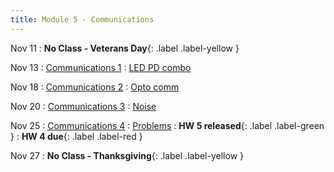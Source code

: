 ```yaml
---
title: Module 5 - Communications
---
```


Nov 11
: **No Class - Veterans Day**{: .label .label-yellow }

Nov 13
: [Communications 1]({{site.url}}{{site.baseurl}}/assets/module-0-intro/mod-1-lecture-2-system-design.pdf)
  : [LED PD combo](#)

Nov 18
: [Communications 2]({{site.url}}{{site.baseurl}}/assets/module-0-intro/mod-1-lecture-1-intro.pdf)
  : [Opto comm](#)

Nov 20
: [Communications 3]({{site.url}}{{site.baseurl}}/assets/module-0-intro/mod-1-lecture-1-intro.pdf)
  : [Noise](#)

Nov 25
: [Communications 4]({{site.url}}{{site.baseurl}}/assets/module-0-intro/mod-1-lecture-1-intro.pdf)
  : [Problems](#)
: **HW 5 released**{: .label .label-green }
: **HW 4 due**{: .label .label-red }

Nov 27
: **No Class - Thanksgiving**{: .label .label-yellow }